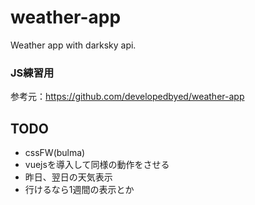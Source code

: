 # weather-app
Weather app with darksky api.

### JS練習用
参考元：https://github.com/developedbyed/weather-app

## TODO

- cssFW(bulma)
- vuejsを導入して同様の動作をさせる
- 昨日、翌日の天気表示
- 行けるなら1週間の表示とか
